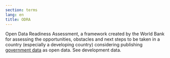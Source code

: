 ```yaml
---
section: terms
lang: en
title: ODRA
---
```


Open Data Readiness Assessment, a framework created by the World Bank for assessing the opportunities, obstacles and next steps to be taken in a country (especially a developing country) considering publishing [government data](../government-data/) as open data. See development data.

